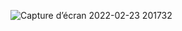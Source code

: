 
![Capture d’écran 2022-02-23 201732](https://user-images.githubusercontent.com/43423295/155391517-3e6a86ae-5149-436c-8494-c42b2799bb91.png)
